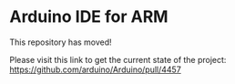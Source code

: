 # Arduino IDE for ARM
This repository has moved!

Please visit this link to get the current state of the project:
https://github.com/arduino/Arduino/pull/4457

